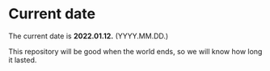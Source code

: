 # Current date

The current date is **2022.01.12.** (YYYY.MM.DD.)

This repository will be good when the world ends, so we will know how long it lasted.